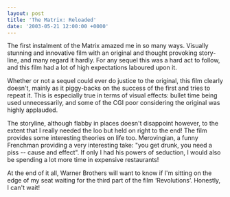 ```yaml
---
layout: post
title: 'The Matrix: Reloaded'
date: '2003-05-21 12:00:00 +0000'
---
```

The first instalment of the Matrix amazed me in so many ways. Visually stunning and innovative film with an original and thought provoking story-line, and many regard it hardly. For any sequel this was a hard act to follow, and this film had a lot of high expectations laboured upon it.

Whether or not a sequel could ever do justice to the original, this film clearly doesn't, mainly as it piggy-backs on the success of the first and tries to repeat it. This is especially true in terms of visual effects: bullet time being used unnecessarily, and some of the CGI poor considering the original was highly applauded.

The storyline, although flabby in places doesn't disappoint however, to the extent that I really needed the loo but held on right to the end! The film provides some interesting theories on life too. Merovingian, a funny Frenchman providing a very interesting take: "you get drunk, you need a piss -- cause and effect". If only I had his powers of seduction, I would also be spending a lot more time in expensive restaurants!

At the end of it all, Warner Brothers will want to know if I'm sitting on the edge of my seat waiting for the third part of the film ‘Revolutions’. Honestly, I can't wait!